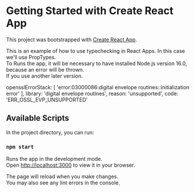 # Getting Started with Create React App

This project was bootstrapped with [Create React App](https://github.com/facebook/create-react-app).

This is an example of how to use typechecking in React Apps. In this case we'll use PropTypes.\
To Runs the app, it will be necessary to have installed Node.js version 16.0, because an error will be thrown.\
If you use another later version.

opensslErrorStack: [ 'error:03000086:digital envelope routines::initialization error' ],
library: 'digital envelope routines',
reason: 'unsupported',
code: 'ERR_OSSL_EVP_UNSUPPORTED'

## Available Scripts

In the project directory, you can run:

### `npm start`

Runs the app in the development mode.\
Open [http://localhost:3000](http://localhost:3000) to view it in your browser.

The page will reload when you make changes.\
You may also see any lint errors in the console.
